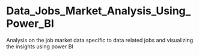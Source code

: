 # Data_Jobs_Market_Analysis_Using_Power_BI
Analysis on the job market data specific to data related jobs and visualizing the insights using power BI
